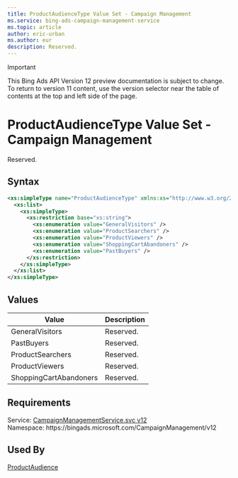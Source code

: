 ```yaml
---
title: ProductAudienceType Value Set - Campaign Management
ms.service: bing-ads-campaign-management-service
ms.topic: article
author: eric-urban
ms.author: eur
description: Reserved.
---
```

> [!IMPORTANT]
> This Bing Ads API Version 12 preview documentation is subject to change. To return to version 11 content, use the version selector near the table of contents at the top and left side of the page.

# ProductAudienceType Value Set - Campaign Management
Reserved.

## Syntax
```xml
<xs:simpleType name="ProductAudienceType" xmlns:xs="http://www.w3.org/2001/XMLSchema">
  <xs:list>
    <xs:simpleType>
      <xs:restriction base="xs:string">
        <xs:enumeration value="GeneralVisitors" />
        <xs:enumeration value="ProductSearchers" />
        <xs:enumeration value="ProductViewers" />
        <xs:enumeration value="ShoppingCartAbandoners" />
        <xs:enumeration value="PastBuyers" />
      </xs:restriction>
    </xs:simpleType>
  </xs:list>
</xs:simpleType>
```

## <a name="values"></a>Values

|Value|Description|
|-----------|---------------|
|<a name="generalvisitors"></a>GeneralVisitors|Reserved.|
|<a name="pastbuyers"></a>PastBuyers|Reserved.|
|<a name="productsearchers"></a>ProductSearchers|Reserved.|
|<a name="productviewers"></a>ProductViewers|Reserved.|
|<a name="shoppingcartabandoners"></a>ShoppingCartAbandoners|Reserved.|

## Requirements
Service: [CampaignManagementService.svc v12](https://campaign.api.bingads.microsoft.com/Api/Advertiser/CampaignManagement/v12/CampaignManagementService.svc)  
Namespace: https\://bingads.microsoft.com/CampaignManagement/v12  

## Used By
[ProductAudience](productaudience.md)  
